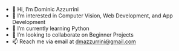 - 👋 Hi, I’m Dominic Azzurrini
- 👀 I’m interested in Computer Vision, Web Development, and App Development
- 🌱 I’m currently learning Python
- 💞️ I’m looking to collaborate on Beginner Projects
- 📫 Reach me via email at dmazzurrini@gmail.com

<!---
dmazzurrini/dmazzurrini is a ✨ special ✨ repository because its `README.md` (this file) appears on your GitHub profile.
You can click the Preview link to take a look at your changes.
--->
